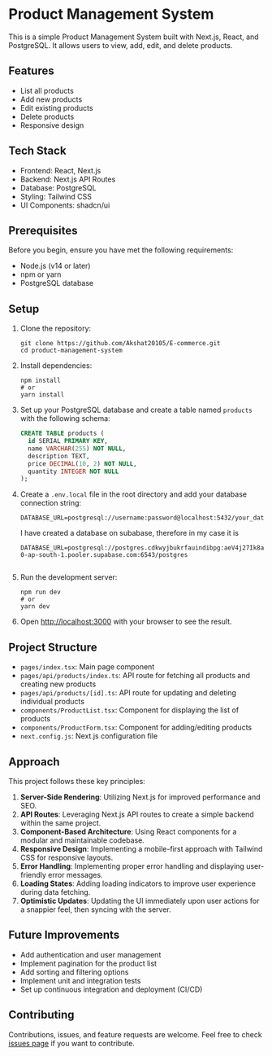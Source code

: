 # Product Management System

This is a simple Product Management System built with Next.js, React, and PostgreSQL. It allows users to view, add, edit, and delete products.

## Features

- List all products
- Add new products
- Edit existing products
- Delete products
- Responsive design

## Tech Stack

- Frontend: React, Next.js
- Backend: Next.js API Routes
- Database: PostgreSQL
- Styling: Tailwind CSS
- UI Components: shadcn/ui

## Prerequisites

Before you begin, ensure you have met the following requirements:

- Node.js (v14 or later)
- npm or yarn
- PostgreSQL database

## Setup

1. Clone the repository:
   ```
   git clone https://github.com/Akshat20105/E-commerce.git
   cd product-management-system
   ```

2. Install dependencies:
   ```
   npm install
   # or
   yarn install
   ```

3. Set up your PostgreSQL database and create a table named `products` with the following schema:
   ```sql
   CREATE TABLE products (
     id SERIAL PRIMARY KEY,
     name VARCHAR(255) NOT NULL,
     description TEXT,
     price DECIMAL(10, 2) NOT NULL,
     quantity INTEGER NOT NULL
   );
   ```

4. Create a `.env.local` file in the root directory and add your database connection string:
   ```
   DATABASE_URL=postgresql://username:password@localhost:5432/your_database_name
   ```
   I have created a database on subabase, therefore in my case it is
   ```
   DATABASE_URL=postgresql://postgres.cdkwyjbukrfauindibpg:aeV4j27Ik8aAZaZT@aws-0-ap-south-1.pooler.supabase.com:6543/postgres 
  
   ```

5. Run the development server:
   ```
   npm run dev
   # or
   yarn dev
   ```

6. Open [http://localhost:3000](http://localhost:3000) with your browser to see the result.

## Project Structure

- `pages/index.tsx`: Main page component
- `pages/api/products/index.ts`: API route for fetching all products and creating new products
- `pages/api/products/[id].ts`: API route for updating and deleting individual products
- `components/ProductList.tsx`: Component for displaying the list of products
- `components/ProductForm.tsx`: Component for adding/editing products
- `next.config.js`: Next.js configuration file

## Approach

This project follows these key principles:

1. **Server-Side Rendering**: Utilizing Next.js for improved performance and SEO.
2. **API Routes**: Leveraging Next.js API routes to create a simple backend within the same project.
3. **Component-Based Architecture**: Using React components for a modular and maintainable codebase.
4. **Responsive Design**: Implementing a mobile-first approach with Tailwind CSS for responsive layouts.
5. **Error Handling**: Implementing proper error handling and displaying user-friendly error messages.
6. **Loading States**: Adding loading indicators to improve user experience during data fetching.
7. **Optimistic Updates**: Updating the UI immediately upon user actions for a snappier feel, then syncing with the server.

## Future Improvements

- Add authentication and user management
- Implement pagination for the product list
- Add sorting and filtering options
- Implement unit and integration tests
- Set up continuous integration and deployment (CI/CD)

## Contributing

Contributions, issues, and feature requests are welcome. Feel free to check [issues page](https://github.com/Akshat20105/E-commerce/issues) if you want to contribute.
